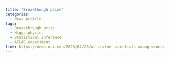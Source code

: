 ```yaml
---
title: "Breakthough prize"
categories:
  - News Article
tags:
  - Breakthrough prize
  - Higgs physics
  - Statistical inference
  - ATLAS experiment
link: https://news.uci.edu/2025/04/25/uc-irvine-scientists-among-winners-of-breakthrough-prize-in-fundamental-physics/
---
```

